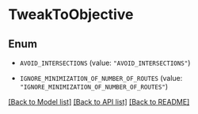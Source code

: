 # TweakToObjective

## Enum


* `AVOID_INTERSECTIONS` (value: `"AVOID_INTERSECTIONS"`)

* `IGNORE_MINIMIZATION_OF_NUMBER_OF_ROUTES` (value: `"IGNORE_MINIMIZATION_OF_NUMBER_OF_ROUTES"`)


[[Back to Model list]](../README.md#documentation-for-models) [[Back to API list]](../README.md#documentation-for-api-endpoints) [[Back to README]](../README.md)


